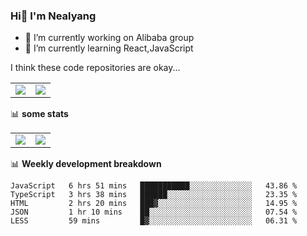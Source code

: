 ### Hi👋 I'm Nealyang

- 🔭 I’m currently working on Alibaba group
- 🌱 I’m currently learning React,JavaScript


I think these code repositories are okay...

<table>
  <tbody>
    <tr>
      <td>
        <a href="https://github.com/Nealyang/React-Express-Blog-Demo">
          <img align="center" src="https://github-readme-stats.vercel.app/api/pin/?username=Nealyang&repo=React-Express-Blog-Demo&theme=chartreuse-dark" />
        </a>
      </td>
       <td>
        <a href="https://github.com/Nealyang/PersonalBlog">
          <img align="center" src="https://github-readme-stats.vercel.app/api/pin/?username=Nealyang&repo=PersonalBlog&theme=chartreuse-dark" />
        </a>
      </td>
    </tr>
  </tbody>
</table>

📊 **some stats**


<table>
  <tbody>
    <tr>
      <td>
          <img align="center" src="https://github-readme-stats.vercel.app/api?username=Nealyang&theme=chartreuse-dark&show_icons=true" />
      </td>
       <td>
          <img align="center" src="https://github-readme-stats.vercel.app/api/top-langs/?username=Nealyang&theme=chartreuse-dark" />
      </td>
    </tr>
  </tbody>
</table>

📊 **Weekly development breakdown**

<!--START_SECTION:waka-->
```text
JavaScript   6 hrs 51 mins   ███████████░░░░░░░░░░░░░░   43.86 % 
TypeScript   3 hrs 38 mins   ██████░░░░░░░░░░░░░░░░░░░   23.35 % 
HTML         2 hrs 20 mins   ███▓░░░░░░░░░░░░░░░░░░░░░   14.95 % 
JSON         1 hr 10 mins    ██░░░░░░░░░░░░░░░░░░░░░░░   07.54 % 
LESS         59 mins         █▓░░░░░░░░░░░░░░░░░░░░░░░   06.31 % 
```
<!--END_SECTION:waka-->
